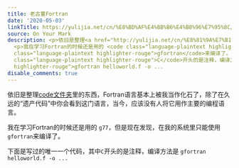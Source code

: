 ```yaml
---
title: 老古董Fortran
date: '2020-05-03'
linkTitle: https://yulijia.net/cn/%E8%BD%AF%E4%BB%B6%E4%B8%96%E7%95%8C/2020/05/03/Fortran.html
source: On Your Mark
description: <p>依旧是整理<a href="http://yulijia.net/cn/%E8%81%9A%E7%B1%BB%E4%B8%8D%E8%83%BD/2020/01/02/Write-code.html">code文件夹</a>里的东西，Fortran语言基本上被我当作化石了，除了在久远的“遗产代码”中你会看到这门语言，当今，应该没有人将它用作主要的编程语言。</p>
  <p>我在学习Fortran的时候还是用的 <code class="language-plaintext highlighter-rouge">g77</code>，但是现在发现，在我的系统里只能使用<code
  class="language-plaintext highlighter-rouge">gfortran</code>来编译了。</p> <p>下面是写过的唯一一个代码，其中<code
  class="language-plaintext highlighter-rouge">C</code>开头的是注释，编译方法是 <code class="language-plaintext
  highlighter-rouge">gfortran helloworld.f -o ...
disable_comments: true
---
```

<p>依旧是整理<a href="http://yulijia.net/cn/%E8%81%9A%E7%B1%BB%E4%B8%8D%E8%83%BD/2020/01/02/Write-code.html">code文件夹</a>里的东西，Fortran语言基本上被我当作化石了，除了在久远的“遗产代码”中你会看到这门语言，当今，应该没有人将它用作主要的编程语言。</p> <p>我在学习Fortran的时候还是用的 <code class="language-plaintext highlighter-rouge">g77</code>，但是现在发现，在我的系统里只能使用<code class="language-plaintext highlighter-rouge">gfortran</code>来编译了。</p> <p>下面是写过的唯一一个代码，其中<code class="language-plaintext highlighter-rouge">C</code>开头的是注释，编译方法是 <code class="language-plaintext highlighter-rouge">gfortran helloworld.f -o ...